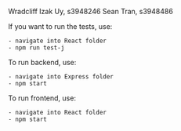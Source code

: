 Wradcliff Izak Uy, s3948246
Sean Tran, s3948486

If you want to run the tests, use:

    - navigate into React folder
    - npm run test-j

To run backend, use:

    - navigate into Express folder
    - npm start

To run frontend, use:

    - navigate into React folder
    - npm start